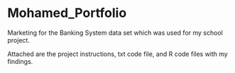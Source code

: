 # Mohamed_Portfolio
Marketing for the Banking System data set which was used for my school project.  

Attached are the project instructions, txt code file, and R code files with my findings.
